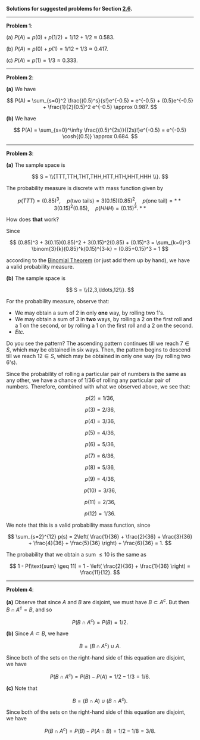 **Solutions for suggested problems for Section [2.6](https://mml.johnmyersmath.com/stats-book/chapters/prob-spaces.html#discrete-and-uniform-probability-measures).**

---

**Problem 1**:

(a) $P(A) = p(0) + p(1/2) = 1/12 + 1/2 \approx 0.583$.

(b) $P(A) = p(0) + p(1) = 1/12 + 1/3 \approx 0.417$.

(c) $P(A)= p(1) = 1/3 \approx 0.333$.

---

**Problem 2**:

**(a)** We have

$$
P(A) = \sum_{s=0}^2 \frac{(0.5)^s}{s!}e^{-0.5} = e^{-0.5} + (0.5)e^{-0.5} + \frac{1}{2}(0.5)^2 e^{-0.5} \approx 0.987.
$$

**(b)** We have

$$
P(A) = \sum_{s=0}^\infty \frac{(0.5)^{2s}}{(2s)!}e^{-0.5} = e^{-0.5} \cosh{(0.5)} \approx 0.684.
$$

---

**Problem 3**: 

**(a)** The sample space is

$$
S = \\{TTT,TTH,THT,THH,HTT,HTH,HHT,HHH \\}.
$$

The probability measure is discrete with mass function given by

$$
p(TTT) = (0.85)^3, \quad p(\text{two tails}) = 3(0.15)(0.85)^2, \quad p(\text{one tail}) = **3(0.15)^2(0.85), \quad p(HHH) = (0.15)^3.**
$$

How does **that** work?


Since

$$
(0.85)^3 + 3(0.15)(0.85)^2 + 3(0.15)^2(0.85) + (0.15)^3 = \sum_{k=0}^3 \binom{3}{k}(0.85)^k(0.15)^{3-k} = (0.85+0.15)^3 = 1
$$

according to the [Binomial Theorem](https://en.wikipedia.org/wiki/Binomial_theorem#Statement) (or just add them up by hand), we have a valid probability measure.

**(b)** The sample space is

$$
S = \\{2,3,\ldots,12\\}.
$$

For the probability measure, observe that:

* We may obtain a sum of $2$ in only **one** way, by rolling two $1$'s. 
* We may obtain a sum of $3$ in **two** ways, by rolling a $2$ on the first roll and a $1$ on the second, or by rolling a $1$ on the first roll and a $2$ on the second. 
* _Etc._

Do you see the pattern? The ascending pattern continues till we reach $7\in S$, which may be obtained in six ways. Then, the pattern begins to descend till we reach $12\in S$, which may be obtained in only one way (by rolling two $6$'s).

Since the probability of rolling a particular pair of numbers is the same as any other, we have a chance of $1/36$ of rolling any particular pair of numbers. Therefore, combined with what we observed above, we see that:


$$p(2) = 1/36,$$

$$p(3) = 2/36,$$

$$p(4) = 3/36,$$

$$p(5) = 4/36,$$

$$p(6) = 5/36,$$

$$p(7) = 6/36,$$

$$p(8) = 5/36,$$

$$p(9) = 4/36,$$

$$p(10) = 3/36,$$

$$p(11) = 2/36,$$

$$p(12) = 1/36.$$

We note that this is a valid probability mass function, since

$$
\sum_{s=2}^{12} p(s) = 2\left( \frac{1}{36} + \frac{2}{36} + \frac{3}{36} + \frac{4}{36} + \frac{5}{36} \right) + \frac{6}{36} = 1.
$$

The probability that we obtain a sum $\leq 10$ is the same as

$$
1 - P(\text{sum} \geq 11) = 1 - \left( \frac{2}{36} + \frac{1}{36} \right) = \frac{11}{12}.
$$

---

**Problem 4**:

**(a)** Observe that since $A$ and $B$ are disjoint, we must have $B\subset A^c$. But then $B\cap A^c = B$, and so

$$
P(B\cap A^c) = P(B) = 1/2.
$$

**(b)** Since $A\subset B$, we have

$$
B = (B\cap A^c) \cup A.
$$

Since both of the sets on the right-hand side of this equation are disjoint, we have

$$
P(B\cap A^c) = P(B) - P(A) =  1/2 - 1/3 = 1/6.
$$

**(c)** Note that

$$
B = (B\cap A) \cup (B\cap A^c).
$$

Since both of the sets on the right-hand side of this equation are disjoint, we have

$$
P(B\cap A^c) = P(B) - P(A\cap B) = 1/2 - 1/8 = 3/8.
$$

